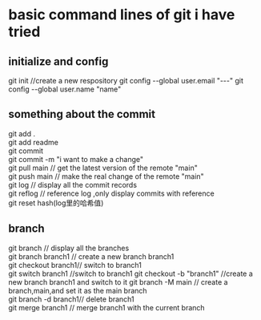 # basic command lines of git i have tried

## initialize and config

git init //create a new respository
git config --global user.email "---"
git config --global user.name "name"

## something about the commit

git add .  
git add readme  
git commit  
git commit -m "i want to make a change"  
git pull main // get the latest version of the remote "main"  
git push main // make the real change of the remote "main"  
git log       // display all the commit records  
git reflog    // reference log ,only display commits with reference  
git reset hash(log里的哈希值)

## branch

git branch          // display all the branches  
git branch branch1  // create a new branch branch1  
git checkout branch1// switch to branch1  
git switch branch1  //switch to branch1
git checkout -b "branch1"  //create a new branch branch1 and switch to it
git branch -M main  // create a branch,main,and set it as the main branch  
git branch -d branch1// delete branch1  
git merge branch1    // merge branch1 with the current branch  

